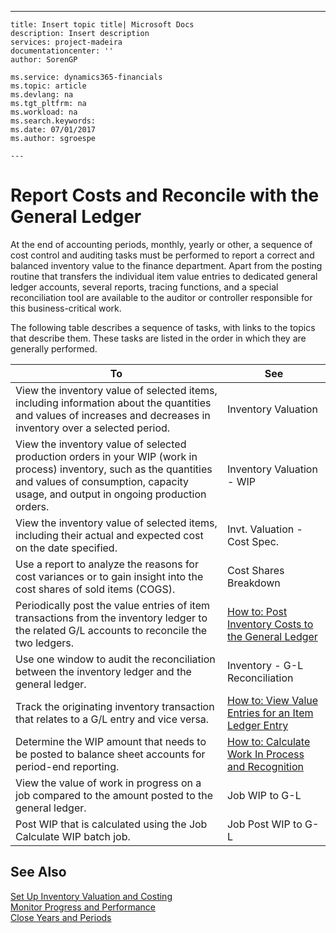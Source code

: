 ---
    title: Insert topic title| Microsoft Docs
    description: Insert description
    services: project-madeira
    documentationcenter: ''
    author: SorenGP

    ms.service: dynamics365-financials
    ms.topic: article
    ms.devlang: na
    ms.tgt_pltfrm: na
    ms.workload: na
    ms.search.keywords:
    ms.date: 07/01/2017
    ms.author: sgroespe

    ---
# Report Costs and Reconcile with the General Ledger
At the end of accounting periods, monthly, yearly or other, a sequence of cost control and auditing tasks must be performed to report a correct and balanced inventory value to the finance department. Apart from the posting routine that transfers the individual item value entries to dedicated general ledger accounts, several reports, tracing functions, and a special reconciliation tool are available to the auditor or controller responsible for this business\-critical work.  
  
 The following table describes a sequence of tasks, with links to the topics that describe them. These tasks are listed in the order in which they are generally performed.  
  
|**To**|**See**|  
|------------|-------------|  
|View the inventory value of selected items, including information about the quantities and values of increases and decreases in inventory over a selected period.|Inventory Valuation|  
|View the inventory value of selected production orders in your WIP \(work in process\) inventory, such as the quantities and values of consumption, capacity usage, and output in ongoing production orders.|Inventory Valuation \- WIP|  
|View the inventory value of selected items, including their actual and expected cost on the date specified.|Invt. Valuation \- Cost Spec.|  
|Use a report to analyze the reasons for cost variances or to gain insight into the cost shares of sold items \(COGS\).|Cost Shares Breakdown|  
|Periodically post the value entries of item transactions from the inventory ledger to the related G\/L accounts to reconcile the two ledgers.|[How to: Post Inventory Costs to the General Ledger](../DesignAndEngineering/how-to-post-inventory-costs-to-the-general-ledger.md)|  
|Use one window to audit the reconciliation between the inventory ledger and the general ledger.|Inventory \- G\-L Reconciliation|  
|Track the originating inventory transaction that relates to a G\/L entry and vice versa.|[How to: View Value Entries for an Item Ledger Entry](../DesignAndEngineering/how-to-view-value-entries-for-an-item-ledger-entry.md)|  
|Determine the WIP amount that needs to be posted to balance sheet accounts for period\-end reporting.|[How to: Calculate Work In Process and Recognition](../Finance/how-to-calculate-work-in-process-and-recognition.md)|  
|View the value of work in progress on a job compared to the amount posted to the general ledger.|Job WIP to G\-L|  
|Post WIP that is calculated using the Job Calculate WIP batch job.|Job Post WIP to G\-L|  
  
## See Also  
 [Set Up Inventory Valuation and Costing](../Finance/set-up-inventory-valuation-and-costing.md)   
 [Monitor Progress and Performance](../Jobs/monitor-progress-and-performance.md)   
 [Close Years and Periods](../Finance/close-years-and-periods.md)